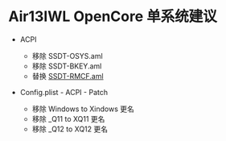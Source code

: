 # Air13IWL OpenCore 单系统建议

- ACPI
  - 移除 SSDT-OSYS.aml
  - 移除 SSDT-BKEY.aml
  - 替换 [SSDT-RMCF.aml](SSDT-RMCF.aml)

- Config.plist - ACPI - Patch
  - 移除 Windows to Xindows 更名
  - 移除 _Q11 to XQ11 更名
  - 移除 _Q12 to XQ12 更名